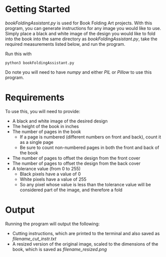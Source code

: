 # Getting Started #
*bookFoldingAssistant.py* is used for Book Folding Art projects.
With this program, you can generate instructions for any image you would like to use.
Simply place a black and white image of the design you would like to fold into the book into the same directory as 
*bookFoldingAssistant.py*, take the required measurements listed below, and run the program.

Run this with
```
python3 bookFoldingAssistant.py
```
Do note you will need to have *numpy* and either *PIL* or *Pillow* to use this program.

# Requirements #
To use this, you will need to provide:
- A black and white image of the desired design
- The height of the book in inches
- The number of pages in the book
     - If a page is numbered (different numbers on front and back), count it as a single page
     - Be sure to count non-numbered pages in both the front and back of the book
- The number of pages to offset the design from the front cover
- The number of pages to offset the design from the back cover
- A tolerance value (from 0 to 255)
     - Black pixels have a value of 0
     - White pixels have a value of 255
     - So any pixel whose value is less than the tolerance value will be considered part of the image, and therefore a fold

# Output #
Running the program will output the following:
- Cutting instructions, which are printed to the terminal and also saved as *filename_cut_instr.txt*
- A resized version of the original image, scaled to the dimensions of the book, which is saved as *filename_resized.png*
